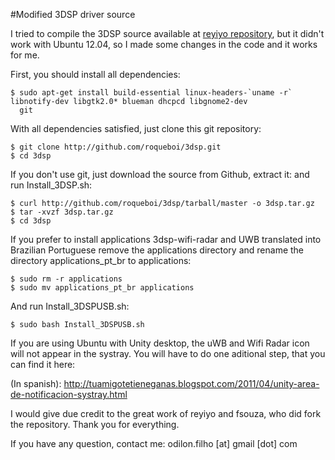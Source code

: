 #Modified 3DSP driver source

I tried to compile the 3DSP source available at [reyiyo repository](http://github.com/reyiyo/3dsp.git), but it didn't work with Ubuntu 12.04, so I made some changes in the code and it works for me.

First, you should install all dependencies:

    $ sudo apt-get install build-essential linux-headers-`uname -r` libnotify-dev libgtk2.0* blueman dhcpcd libgnome2-dev 
      git

With all dependencies satisfied, just clone this git repository: 

    $ git clone http://github.com/roqueboi/3dsp.git
    $ cd 3dsp
    
If you don't use git, just download the source from Github, extract it: and run Install\_3DSP.sh:

    $ curl http://github.com/roqueboi/3dsp/tarball/master -o 3dsp.tar.gz
    $ tar -xvzf 3dsp.tar.gz
    $ cd 3dsp

If you prefer to install applications 3dsp-wifi-radar and UWB translated into Brazilian Portuguese remove the applications directory and rename the directory applications_pt_br to applications:
    
    $ sudo rm -r applications
    $ sudo mv applications_pt_br applications

And run Install_3DSPUSB.sh:

    $ sudo bash Install_3DSPUSB.sh

If you are using Ubuntu with Unity desktop, the uWB and Wifi Radar icon will not appear in the systray. You will have to do one aditional step, that you can find it here:

(In spanish): http://tuamigotetieneganas.blogspot.com/2011/04/unity-area-de-notificacion-systray.html

I would give due credit to the great work of reyiyo and fsouza, who did fork the repository. Thank you for everything.

If you have any question, contact me: odilon.filho [at] gmail [dot] com

